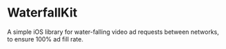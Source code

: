 # WaterfallKit
A simple iOS library for water-falling video ad requests between networks, to ensure 100% ad fill rate.
